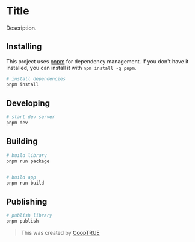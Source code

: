# Title

Description.

## Installing

This project uses [pnpm](https://pnpm.io/) for dependency management. If you don't have it installed, you can install it with `npm install -g pnpm`.

```bash
# install dependencies
pnpm install
```

## Developing

```bash
# start dev server
pnpm dev
```

## Building

```bash
# build library
pnpm run package


# build app
pnpm run build
```

## Publishing

```bash
# publish library
pnpm publish
```

> This was created by [CoopTRUE](https://github.com/CoopTRUE)

